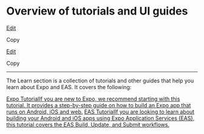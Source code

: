# Overview of tutorials and UI guides

[Edit](https://github.com/expo/expo/edit/main/docs/pages/tutorial/overview.mdx)

Copy

[Edit](https://github.com/expo/expo/edit/main/docs/pages/tutorial/overview.mdx)

Copy

* * *

The Learn section is a collection of tutorials and other guides that help you
learn about Expo and EAS. It covers the following:

[Expo TutorialIf you are new to Expo, we recommend starting with this
tutorial. It provides a step-by-step guide on how to build an Expo app that
runs on Android, iOS and web.](/tutorial/introduction) [EAS TutorialIf you are
looking to learn about building your Android and iOS apps using Expo
Application Services (EAS), this tutorial covers the EAS Build, Update, and
Submit workflows.](/tutorial/eas/introduction)

